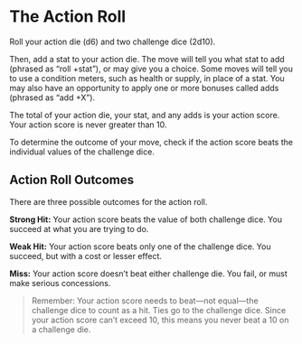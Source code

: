 # The Action Roll

Roll your action die (d6) and two challenge dice (2d10).

Then, add a stat to your action die. The move will tell you what stat to add (phrased as “roll +stat”), or may give you a choice. Some moves will tell you to use a condition meters, such as health or supply, in place of a stat. You may also have an opportunity to apply one or more bonuses called adds (phrased as “add +X”).

<!-- image -->

The total of your action die, your stat, and any adds is your action score. Your action score is never greater than 10.

To determine the outcome of your move, check if the action score beats the individual values of the challenge dice.

<!-- image -->

## Action Roll Outcomes

There are three possible outcomes for the action roll.

**Strong Hit:** Your action score beats the value of both challenge dice. You succeed at what you are trying to do.

**Weak Hit:** Your action score beats only one of the challenge dice. You succeed, but with a cost or lesser effect.

**Miss:** Your action score doesn’t beat either challenge die. You fail, or must make serious concessions.

> Remember: Your action score needs to beat—not equal—the challenge dice to count as a hit. Ties go to the challenge dice. Since your action score can’t exceed 10, this means you never beat a 10 on a challenge die.
